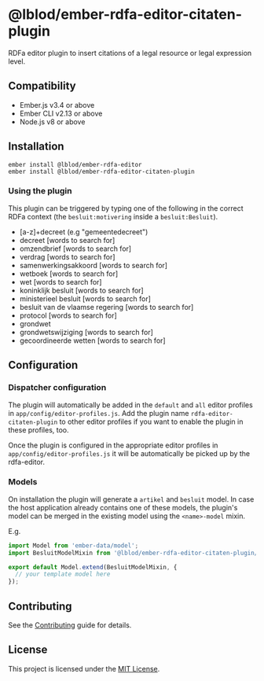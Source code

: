 # @lblod/ember-rdfa-editor-citaten-plugin

RDFa editor plugin to insert citations of a legal resource or legal expression level.

Compatibility
------------------------------------------------------------------------------

* Ember.js v3.4 or above
* Ember CLI v2.13 or above
* Node.js v8 or above


Installation
------------------------------------------------------------------------------
```
ember install @lblod/ember-rdfa-editor
ember install @lblod/ember-rdfa-editor-citaten-plugin
```


### Using the plugin

This plugin can be triggered by typing one of the following in the correct RDFa context (the `besluit:motivering` inside a `besluit:Besluit`).

 * [a-z]+decreet (e.g "gemeentedecreet")
 * decreet [words to search for]
 * omzendbrief [words to search for]
 * verdrag [words to search for]
 * samenwerkingsakkoord [words to search for]
 * wetboek [words to search for]
 * wet [words to search for]
 * koninklijk besluit [words to search for]
 * ministerieel besluit [words to search for]
 * besluit van de vlaamse regering [words to search for]
 * protocol [words to search for]
 * grondwet
 * grondwetswijziging [words to search for]
 * gecoordineerde wetten [words to search for]

## Configuration
### Dispatcher configuration
The plugin will automatically be added in the `default` and `all` editor profiles in `app/config/editor-profiles.js`. Add the plugin name `rdfa-editor-citaten-plugin` to other editor profiles if you want to enable the plugin in these profiles, too.

Once the plugin is configured in the appropriate editor profiles in `app/config/editor-profiles.js` it will be automatically be picked up by the rdfa-editor.

### Models
On installation the plugin will generate a `artikel` and `besluit` model. In case the host application already contains one of these models, the plugin's model can be merged in the existing model using the `<name>-model` mixin.

E.g.
```javascript
import Model from 'ember-data/model';
import BesluitModelMixin from '@lblod/ember-rdfa-editor-citaten-plugin/mixins/besluit-model';

export default Model.extend(BesluitModelMixin, {
  // your template model here
});
```

Contributing
------------------------------------------------------------------------------

See the [Contributing](CONTRIBUTING.md) guide for details.


License
------------------------------------------------------------------------------

This project is licensed under the [MIT License](LICENSE.md).
